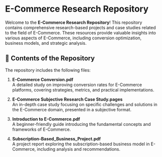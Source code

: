 # E-Commerce Research Repository

Welcome to the **E-Commerce Research Repository**! This repository contains comprehensive research-based projects and case studies related to the field of E-Commerce. These resources provide valuable insights into various aspects of E-Commerce, including conversion optimization, business models, and strategic analysis.

## 📂 Contents of the Repository

The repository includes the following files:

1. **E-Commerce Conversion.pdf**  
   A detailed study on improving conversion rates for E-Commerce platforms, covering strategies, metrics, and practical implementations.

2. **E-Commerce Subjective Research Case Study.pages**  
   An in-depth case study focusing on specific challenges and solutions in the E-Commerce domain, presented in a subjective format.

3. **Introduction to E-Commerce.pdf**  
   A beginner-friendly guide introducing the fundamental concepts and frameworks of E-Commerce.

4. **Subscription-Based_Business_Project.pdf**  
   A project report exploring the subscription-based business model in E-Commerce, including analysis and recommendations.
